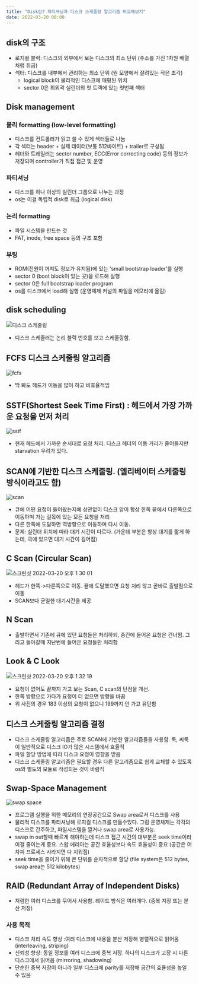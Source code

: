 ```yaml
---
title: "Disk란? 파티셔닝과 디스크 스케줄링 알고리즘 비교해보기"
date: 2022-03-20 08:00
---
```


## disk의 구조

- 로지컬 블럭: 디스크의 외부에서 보는 디스크의 최소 단위 (주소를 가진 1차원 배열처럼 취급)
- 섹터: 디스크를 내부에서 관리하는 최소 단위 (원 모양에서 잘려있는 작은 조각)
  - logical block이 물리적인 디스크에 매핑된 위치 
  - sector 0은 최외곽 실린더의 첫 트랙에 있는 첫번째 섹터

## Disk management

### 물리 formatting (low-level formatting)

- 디스크를 컨트롤러가 읽고 쓸 수 있게 섹터들로 나눔
- 각 섹터는 header + 실제 데이터(보통 512바이트) + trailer로 구성됨
- 헤더와 트레일러는 sector number, ECC(Error correcting code) 등의 정보가 저장되며 controller가 직접 접근 및 운영

### 파티셔닝

- 디스크를 하나 이상의 실린더 그룹으로 나누는 과정
- os는 이걸 독립적 disk로 취급 (logical disk)

### 논리 formatting

- 파일 시스템을 만드는 것
- FAT, inode, free space 등의 구조 포함

### 부팅

- ROM(전원이 꺼져도 정보가 유지됨)에 있는 'small bootstrap loader'를 실행 
- sector 0 (boot block이 있는 곳)을 로드해 실행
- sector 0은 full bootstrap loader program
- os를 디스크에서 load해 실행 (운영체제 커널의 파일을 메모리에 올림)

## disk scheduling

![디스크 스케줄링](https://user-images.githubusercontent.com/50111853/159148036-c372d5a1-4e93-49bb-83b9-56b666e17eb5.png)

- 디스크 스케줄러는 논리 블럭 번호를 보고 스케줄링함.

## FCFS 디스크 스케줄링 알고리즘

![fcfs](https://user-images.githubusercontent.com/50111853/159148126-67014b53-b456-4cae-965d-319f3d59f4a4.png)
- 딱 봐도 헤드가 이동을 많이 하고 비효율적임

## SSTF(Shortest Seek Time First) : 헤드에서 가장 가까운 요청을 먼저 처리

![sstf](https://user-images.githubusercontent.com/50111853/159148152-ae0d187a-24b5-40a2-9afd-21037beca46a.png)
- 현재 헤드에서 가까운 순서대로 요청 처리. 디스크 헤더의 이동 거리가 줄어들지만 starvation 우려가 있다.

## SCAN에 기반한 디스크 스케줄링. (엘리베이터 스케줄링 방식이라고도 함)

![scan](https://user-images.githubusercontent.com/50111853/159148209-6229b149-51f2-46ac-8f0b-d31673125e01.png)

- 큐에 어떤 요청이 들어왔는지에 상관없이 디스크 암이 항상 한쪽 끝에서 다른쪽으로 이동하며 가는 길목에 있는 모든 요청을 처리
- 다른 한쪽에 도달하면 역방향으로 이동하며 다시 이동.
- 문제: 실린더 위치에 따라 대기 시간이 다르다. (가운데 부분은 항상 대기를 짧게 하는데, 극에 있으면 대기 시간이 길어짐)

## C Scan (Circular Scan)

![스크린샷 2022-03-20 오후 1 30 01](https://user-images.githubusercontent.com/50111853/159148224-f807cbe2-c942-41a4-8202-c1076afd4e77.png)

- 헤드가 한쪽->다른쪽으로 이동. 끝에 도달했으면 요청 처리 않고 곧바로 출발점으로 이동
- SCAN보다 균일한 대기시간을 제공

## N Scan

- 출발하면서 기존에 큐에 있던 요청들은 처리하되, 중간에 들어온 요청은 건너뜀. 그리고 돌아갈때 지난번에 들어온 요청들만 처리함

## Look & C Look

![스크린샷 2022-03-20 오후 1 32 19](https://user-images.githubusercontent.com/50111853/159148289-64d182aa-7f29-47c1-b2e9-6d91e269f42e.png)

- 요청이 없어도 끝까지 가고 보는 Scan, C scan의 단점을 개선.
- 한쪽 방향으로 가다가 요청이 더 없으면 방향을 바꿈
- 위 사진의 경우 183 이상의 요청이 없으니 199까지 안 가고 유턴함

 ## 디스크 스케줄링 알고리즘 결정
 
 - 디스크 스케줄링 알고리즘은 주로 SCAN에 기반한 알고리즘들을 사용함. 룩, 씨룩이 일반적으로 디스크 IO가 많은 시스템에서 효율적
 - 파일 할당 방법에 따라 디스크 요청이 영향을 받음
 - 디스크 스케줄링 알고리즘은 필요할 경우 다른 알고리즘으로 쉽게 교체할 수 있도록 os와 별도의 모듈로 작성되는 것이 바람직

## Swap-Space Management

![swap space](https://user-images.githubusercontent.com/50111853/159148421-51e543d6-8155-40d1-abcf-156941ffb872.png)

- 프로그램 실행을 위한 메모리의 연장공간으로 Swap area로서 디스크를 사용
- 물리적 디스크를 파티셔닝해 로지컬 디스크를 만들수있다. 그럼 운영체제는 각각의 디스크로 간주하고, 파일시스템을 깔거나 swap area로 사용가능.
- swap in out할때 빠르게 해야하는데 디스크 접근 시간의 대부분은 seek time이라 이걸 줄이는게 중요. 스왑 에리아는 공간 효율성보다 속도 효율성이 중요 (공간은 어차피 프로세스 사라지면 다 지워짐) 
- seek time을 줄이기 위해 큰 단위를 순차적으로 할당 (file system은 512 bytes, swap area는 512 kilobytes)

## RAID (Redundant Array of Independent Disks)

- 저렴한 여러 디스크를 묶어서 사용함. 레이드 방식은 여러개다. (중복 저장 또는 분산 저장)

### 사용 목적

- 디스크 처리 속도 향상 :여러 디스크에 내용을 분산 저장해 병렬적으로 읽어옴 (interleaving, striping)
- 신뢰성 향상: 동일 정보를 여러 디스크에 중복 저장. 하나의 디스크가 고장 시 다른 디스크에서 읽어옴 (mirroring, shadowing)
- 단순한 중복 저장이 아니라 일부 디스크에 parity를 저장해 공간의 효율성을 높일 수 있음